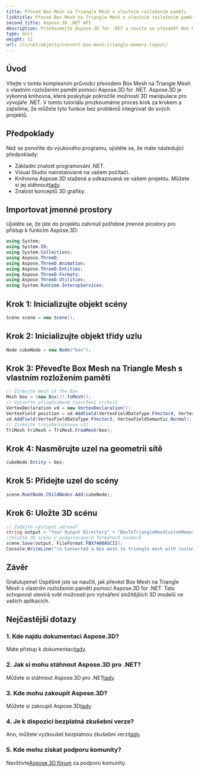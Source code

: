 ```yaml
---
title: Převod Box Mesh na Triangle Mesh s vlastním rozložením paměti
linktitle: Převod Box Mesh na Triangle Mesh s vlastním rozložením paměti
second_title: Aspose.3D .NET API
description: Prozkoumejte Aspose.3D for .NET a naučte se převádět Box Mesh na Triangle Mesh pomocí vlastního rozvržení paměti. Snadné kroky pro 3D modelování ve vašich aplikacích.
type: docs
weight: 11
url: /cs/net/objects/convert-box-mesh-triangle-memory-layout/
---
```

## Úvod
Vítejte v tomto komplexním průvodci převodem Box Mesh na Triangle Mesh s vlastním rozložením paměti pomocí Aspose.3D for .NET. Aspose.3D je výkonná knihovna, která poskytuje pokročilé možnosti 3D manipulace pro vývojáře .NET. V tomto tutoriálu prozkoumáme proces krok za krokem a zajistíme, že můžete tyto funkce bez problémů integrovat do svých projektů.
## Předpoklady
Než se ponoříte do výukového programu, ujistěte se, že máte následující předpoklady:
- Základní znalost programování .NET.
- Visual Studio nainstalované na vašem počítači.
-  Knihovna Aspose.3D stažená a odkazovaná ve vašem projektu. Můžete si jej stáhnout[tady](https://releases.aspose.com/3d/net/).
- Znalost konceptů 3D grafiky.
## Importovat jmenné prostory
Ujistěte se, že jste do projektu zahrnuli potřebné jmenné prostory pro přístup k funkcím Aspose.3D:
```csharp
using System;
using System.IO;
using System.Collections;
using Aspose.ThreeD;
using Aspose.ThreeD.Animation;
using Aspose.ThreeD.Entities;
using Aspose.ThreeD.Formats;
using Aspose.ThreeD.Utilities;
using System.Runtime.InteropServices;
```
## Krok 1: Inicializujte objekt scény
```csharp
Scene scene = new Scene();
```
## Krok 2: Inicializujte objekt třídy uzlu
```csharp
Node cubeNode = new Node("box");
```
## Krok 3: Převeďte Box Mesh na Triangle Mesh s vlastním rozložením paměti
```csharp
// Získejte mesh of the Box
Mesh box = (new Box()).ToMesh();
// Vytvořte přizpůsobené rozvržení vrcholů
VertexDeclaration vd = new VertexDeclaration();
VertexField position = vd.AddField(VertexFieldDataType.FVector4, VertexFieldSemantic.Position);
vd.AddField(VertexFieldDataType.FVector3, VertexFieldSemantic.Normal);
// Získejte trojúhelníkovou síť
TriMesh triMesh = TriMesh.FromMesh(box);
```
## Krok 4: Nasměrujte uzel na geometrii sítě
```csharp
cubeNode.Entity = box;
```
## Krok 5: Přidejte uzel do scény
```csharp
scene.RootNode.ChildNodes.Add(cubeNode);
```
## Krok 6: Uložte 3D scénu
```csharp
// Zadejte výstupní adresář
string output = "Your Output Directory" + "BoxToTriangleMeshCustomMemoryLayoutScene.fbx";
//Uložte 3D scénu v podporovaných formátech souborů
scene.Save(output, FileFormat.FBX7400ASCII);
Console.WriteLine("\n Converted a Box mesh to triangle mesh with custom memory layout of the vertex successfully.\nFile saved at " + output);
```
## Závěr
Gratulujeme! Úspěšně jste se naučili, jak převést Box Mesh na Triangle Mesh s vlastním rozložením paměti pomocí Aspose.3D for .NET. Tato schopnost otevírá svět možností pro vytváření složitějších 3D modelů ve vašich aplikacích.
## Nejčastější dotazy
### 1. Kde najdu dokumentaci Aspose.3D?
 Máte přístup k dokumentaci[tady](https://reference.aspose.com/3d/net/).
### 2. Jak si mohu stáhnout Aspose.3D pro .NET?
 Můžete si stáhnout Aspose.3D pro .NET[tady](https://releases.aspose.com/3d/net/).
### 3. Kde mohu zakoupit Aspose.3D?
 Můžete si zakoupit Aspose.3D[tady](https://purchase.aspose.com/buy).
### 4. Je k dispozici bezplatná zkušební verze?
 Ano, můžete vyzkoušet bezplatnou zkušební verzi[tady](https://releases.aspose.com/).
### 5. Kde mohu získat podporu komunity?
 Navštivte[Aspose.3D fórum](https://forum.aspose.com/c/3d/18) za podporu komunity.